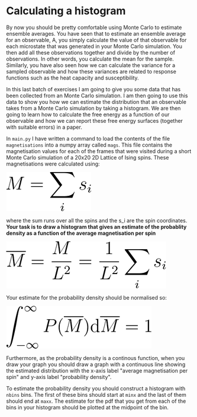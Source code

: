 # Calculating a histogram

By now you should be pretty comfortable using Monte Carlo to estimate ensemble averages.  You have seen that to estimate an ensemble average for an observable, A, you simply calculate 
the value of that observable for each microstate that was generated in your Monte Carlo simulation.  You then add all these observations together and divide by the number of observations.
In other words, you calculate the mean for the sample.  Similarly, you have also seen how we can calculate the variance for a sampled observable and how these variances are related to response
functions such as the heat capacity and susceptibility.

In this last batch of exercises I am going to give you some data that has been collected from an Monte Carlo simulation. I am then going to use this data to show you how we can estimate the 
distribution that an observable takes from a Monte Carlo simulation by taking a histogram. We are then going to learn
how to calculate the free energy as a function of our observable and how we can report these free energy surfaces (together with suitable errors) in a paper. 

In `main.py` I have written a command to load the contents of the file `magnetisations` into a numpy array called `mags`.  This file contains the magnetisation values for each of the frames that 
were visited during a short Monte Carlo simulation of a 20x20 2D Lattice of Ising spins.  These magnetisations were calculated using:

![](eq1.png)

where the sum runs over all the spins and the s_i are the spin coordinates.  __Your task is to draw a histogram that gives an estimate of the probablity density as a function of the average magnetisation
per spin__

![](eq2.png)

Your estimate for the probability density should be normalised so:

![](eq3.png)

Furthermore, as the probability density is a continous function, when you draw your graph you should draw a graph with a continuous line showing the estimated distribution with the x-axis label "average magnetisation per spin" and 
y-axis label "probability density".

To estimate the probability density you should construct a histogram with `nbins` bins.  The first of these bins should start at `minx` and the last of them should end at `maxx`.  The estimate for the pdf that you get from each 
of the bins in your histogram should be plotted at the midpoint of the bin.
